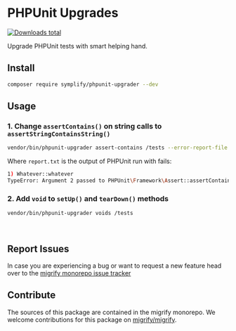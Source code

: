 # PHPUnit Upgrades

[![Downloads total](https://img.shields.io/packagist/dt/symplify/phpunit-upgrader.svg?style=flat-square)](https://packagist.org/packages/symplify/phpunit-upgrader/stats)

Upgrade PHPUnit tests with smart helping hand.

## Install

```bash
composer require symplify/phpunit-upgrader --dev
```

## Usage

### 1. Change `assertContains()` on string calls to `assertStringContainsString()`

```bash
vendor/bin/phpunit-upgrader assert-contains /tests --error-report-file report.txt
```

Where `report.txt` is the output of PHPUnit run with fails:

```bash
1) Whatever::whatever
TypeError: Argument 2 passed to PHPUnit\Framework\Assert::assertContains() must be iterable, string given, called in somePath.php on line 100
```

### 2. Add `void` to `setUp()` and `tearDown()` methods

```bash
vendor/bin/phpunit-upgrader voids /tests
```

<br>

## Report Issues

In case you are experiencing a bug or want to request a new feature head over to the [migrify monorepo issue tracker](https://github.com/migrify/migrify/issues)

## Contribute

The sources of this package are contained in the migrify monorepo. We welcome contributions for this package on [migrify/migrify](https://github.com/migrify/migrify).
